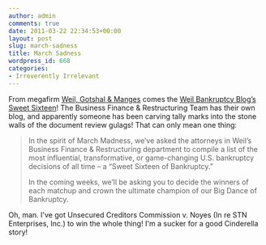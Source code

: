 ```yaml
---
author: admin
comments: true
date: 2011-03-22 22:34:53+00:00
layout: post
slug: march-sadness
title: March Sadness
wordpress_id: 668
categories:
- Irreverently Irrelevant
---
```


From megafirm [Weil, Gotshal & Manges](http://www.weil.com/) comes the [Weil Bankruptcy Blog’s Sweet Sixteen](http://business-finance-restructuring.weil.com/survey/march-madness-the-weil-bankruptcy-blog’s-sweet-sixteen/)! The Business Finance & Restructuring Team has their own blog, and apparently someone has been carving tally marks into the stone walls of the document review gulags! That can only mean one thing:

> In the spirit of March Madness, we’ve asked the attorneys in Weil’s Business Finance & Restructuring department to compile a list of the most influential, transformative, or game-changing U.S. bankruptcy decisions of all time – a “Sweet Sixteen of Bankruptcy.” 
>
> In the coming weeks, we’ll be asking you to decide the winners of each matchup and crown the ultimate champion of our Big Dance of Bankruptcy.

Oh, man. I've got Unsecured Creditors Commission v. Noyes (In re STN Enterprises, Inc.) to win the whole thing! I'm a sucker for a good Cinderella story!
